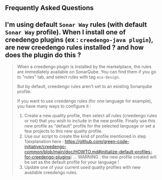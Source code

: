 Frequently Asked Questions
---

## I'm using default `Sonar Way` rules (with default `Sonar Way` profile). When I install one of creedengo plugins (ex : `creedengo-java plugin`), are new creedengo rules installed ? and how does the plugin do this ?

> When a creedengo plugin is installed by the marketplace, the rules are immediately available on SonarQube. You can find them if you go to "rules" tab, and select rules with tag `eco-design`. 
> 
> But by default, creedengo rules aren't set to an existing Sonarqube profile.
> 
> If you want to use creedengo rules (for one language for example), you have many ways to configure it :
> 1. Create a new quality profile, then select all rules (creedengo rules or not) that you wish to include in the new profile. Finally use this new profile as "default" profile for the selected language or set a few projects to this new quality profile.
> 2. Use our script to create the kind of profile mentioned in step 1(explanation here : https://github.com/green-code-initiative/creedengo-common/blob/main/doc/HOWTO.md#initialize-default-profiles-for-creedengo-plugins) ... WARNING : the new profile created will be set as the default profile for your language !
> 3. Update one of your current used quality profiles with new available creedengo rules.